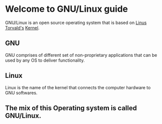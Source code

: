 # Welcome to GNU/Linux guide

GNU/Linux is an open source operating system that is based on [Linus Torvald's](https://en.wikipedia.org/wiki/Linus_Torvalds) [Kernel](https://git.kernel.org/pub/scm/linux/kernel/git/torvalds/linux.git).

## GNU
GNU comprises of different set of non-proprietary applications that can be used by any OS to deliver functionality.

## Linux
Linux is the name of the kernel that connects the computer hardware to GNU softwares.

## The mix of this Operating system is called GNU/Linux.

